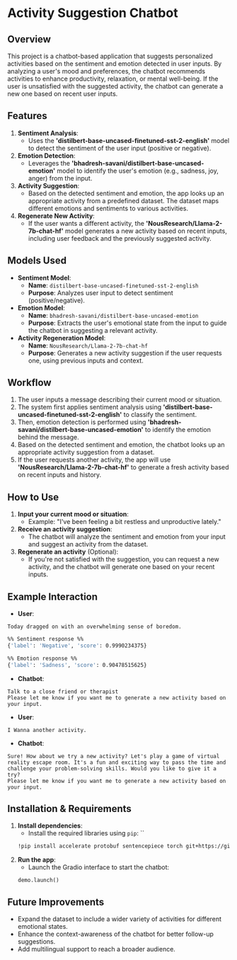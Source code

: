 # Activity Suggestion Chatbot

## Overview

This project is a chatbot-based application that suggests personalized activities based on the sentiment and emotion detected in user inputs. By analyzing a user's mood and preferences, the chatbot recommends activities to enhance productivity, relaxation, or mental well-being. If the user is unsatisfied with the suggested activity, the chatbot can generate a new one based on recent user inputs.

## Features
1. **Sentiment Analysis**:
    - Uses the **'distilbert-base-uncased-finetuned-sst-2-english'** model to detect the sentiment of the user input (positive or negative).
2. **Emotion Detection**:
    - Leverages the **'bhadresh-savani/distilbert-base-uncased-emotion'** model to identify the user's emotion (e.g., sadness, joy, anger) from the input.
3. **Activity Suggestion**:
    - Based on the detected sentiment and emotion, the app looks up an appropriate activity from a predefined dataset. The dataset maps different emotions and sentiments to various activities.
4. **Regenerate New Activity**:
    - If the user wants a different activity, the **'NousResearch/Llama-2-7b-chat-hf'** model generates a new activity based on recent inputs, including user feedback and the previously suggested activity.

## Models Used
- **Sentiment Model**:
    - **Name**: `distilbert-base-uncased-finetuned-sst-2-english`
    - **Purpose**: Analyzes user input to detect sentiment (positive/negative).
- **Emotion Model**:
    - **Name**: `bhadresh-savani/distilbert-base-uncased-emotion`
    - **Purpose**: Extracts the user's emotional state from the input to guide the chatbot in suggesting a relevant activity.
- **Activity Regeneration Model**:
    - **Name**: `NousResearch/Llama-2-7b-chat-hf`
    - **Purpose**: Generates a new activity suggestion if the user requests one, using previous inputs and context.

## Workflow

1. The user inputs a message describing their current mood or situation.
2. The system first applies sentiment analysis using **'distilbert-base-uncased-finetuned-sst-2-english'** to classify the sentiment.
3. Then, emotion detection is performed using **'bhadresh-savani/distilbert-base-uncased-emotion'** to identify the emotion behind the message.
4. Based on the detected sentiment and emotion, the chatbot looks up an appropriate activity suggestion from a dataset.
5. If the user requests another activity, the app will use **'NousResearch/Llama-2-7b-chat-hf'** to generate a fresh activity based on recent inputs and history.

## How to Use
1. **Input your current mood or situation**:
    - Example: "I've been feeling a bit restless and unproductive lately."
2. **Receive an activity suggestion**:
    - The chatbot will analyze the sentiment and emotion from your input and suggest an activity from the dataset.
3. **Regenerate an activity** (Optional):
    - If you're not satisfied with the suggestion, you can request a new activity, and the chatbot will generate one based on your recent inputs.

## Example Interaction
- **User**: 
```user
Today dragged on with an overwhelming sense of boredom.
```

```bash
%% Sentiment response %%
{'label': 'Negative', 'score': 0.9990234375}

%% Emotion response %%
{'label': 'Sadness', 'score': 0.90478515625} 
```
- **Chatbot**: 
```chatbot
Talk to a close friend or therapist
Please let me know if you want me to generate a new activity based on your input.
```
- **User**: 
```user
I Wanna another activity.
```
- **Chatbot**: 
```chatbot
Sure! How about we try a new activity? Let's play a game of virtual reality escape room. It's a fun and exciting way to pass the time and challenge your problem-solving skills. Would you like to give it a try?
Please let me know if you want me to generate a new activity based on your input.
```

## Installation & Requirements

1. **Install dependencies**:
    - Install the required libraries using `pip`:
        ``
    ```bash
    !pip install accelerate protobuf sentencepiece torch git+https://github.com/huggingface/transformers huggingface_hub gradio
	```
1. **Run the app**:
    - Launch the Gradio interface to start the chatbot:
    ```googlecolab
    demo.launch()
	```

## Future Improvements

- Expand the dataset to include a wider variety of activities for different emotional states.
- Enhance the context-awareness of the chatbot for better follow-up suggestions.
- Add multilingual support to reach a broader audience.
